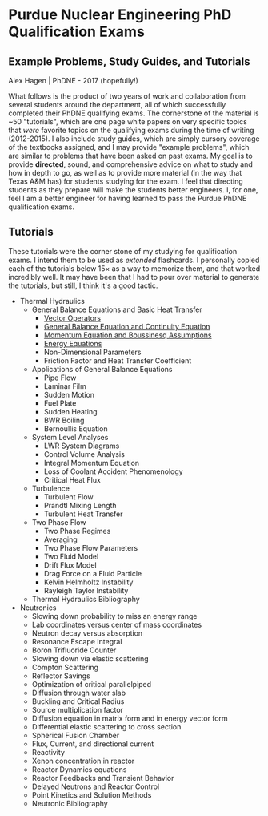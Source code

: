 # Purdue Nuclear Engineering PhD Qualification Exams
## Example Problems, Study Guides, and Tutorials

Alex Hagen | PhDNE - 2017 (hopefully!)

What follows is the product of two years of work and collaboration from several
students around the department, all of which successfully completed their PhDNE
qualifying exams.  The cornerstone of the material is ~50 "tutorials", which are
one page white papers on very specific topics that *were* favorite topics on the
qualifying exams during the time of writing (2012-2015).  I also include study
guides, which are simply cursory coverage of the textbooks assigned, and I may
provide "example problems", which are similar to problems that have been asked
on past exams.  My goal is to provide **directed**, sound, and comprehensive
advice on what to study and how in depth to go, as well as to provide more
material (in the way that Texas A&M has) for students studying for the exam.  I
feel that directing students as they prepare will make the students better
engineers. I, for one, feel I am a better engineer for having learned to pass
the Purdue PhDNE qualification exams.

## Tutorials

These tutorials were the corner stone of my studying for qualification exams.  I
intend them to be used as *extended* flashcards.  I personally copied each of
the tutorials below $15\times$ as a way to memorize them, and that worked
incredibly well. It may have been that I had to pour over material to generate
the tutorials, but still, I think it's a good tactic.

- Thermal Hydraulics
  - General Balance Equations and Basic Heat Transfer
    - [Vector Operators](th/01_vector_operators.html)
    - [General Balance Equation and Continuity Equation](th/02_general_balance_equations_and_continuity_equation.html)
    - [Momentum Equation and Boussinesq Assumptions](th/03_momentum_equation_and_boussinesq_assumption.html)
    - [Energy Equations](th/04_energy_equations.html)
    - Non-Dimensional Parameters
    - Friction Factor and Heat Transfer Coefficient
  - Applications of General Balance Equations
    - Pipe Flow
    - Laminar Film
    - Sudden Motion
    - Fuel Plate
    - Sudden Heating
    - BWR Boiling
    - Bernoullis Equation
  - System Level Analyses
    - LWR System Diagrams
    - Control Volume Analysis
    - Integral Momentum Equation
    - Loss of Coolant Accident Phenomenology
    - Critical Heat Flux
  - Turbulence
    - Turbulent Flow
    - Prandtl Mixing Length
    - Turbulent Heat Transfer
  - Two Phase Flow
    - Two Phase Regimes
    - Averaging
    - Two Phase Flow Parameters
    - Two Fluid Model
    - Drift Flux Model
    - Drag Force on a Fluid Particle
    - Kelvin Helmholtz Instability
    - Rayleigh Taylor Instability
  - Thermal Hydraulics Bibliography
- Neutronics
  - Slowing down probability to miss an energy range
  - Lab coordinates versus center of mass coordinates
  - Neutron decay versus absorption
  - Resonance Escape Integral
  - Boron Trifluoride Counter
  - Slowing down via elastic scattering
  - Compton Scattering
  - Reflector Savings
  - Optimization of critical parallelpiped
  - Diffusion through water slab
  - Buckling and Critical Radius
  - Source multiplication factor
  - Diffusion equation in matrix form and in energy vector form
  - Differential elastic scattering to cross section
  - Spherical Fusion Chamber
  - Flux, Current, and directional current
  - Reactivity
  - Xenon concentration in reactor
  - Reactor Dynamics equations
  - Reactor Feedbacks and Transient Behavior
  - Delayed Neutrons and Reactor Control
  - Point Kinetics and Solution Methods
  - Neutronic Bibliography
